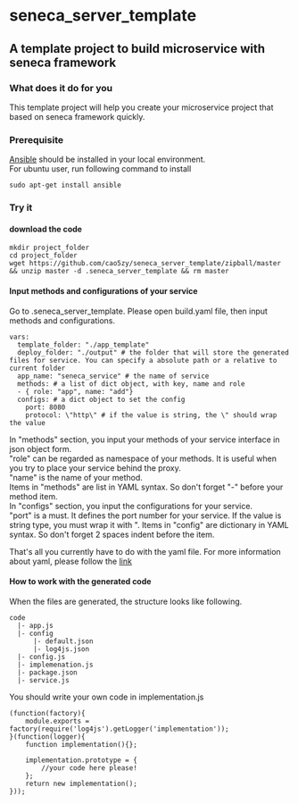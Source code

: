 # seneca_server_template
## A template project to build microservice with seneca framework

### What does it do for you
This template project will help you create your microservice project that based on seneca framework quickly.

### Prerequisite
[Ansible](https://github.com/ansible/ansible) should be installed in your local environment.  
For ubuntu user, run following command to install  

    sudo apt-get install ansible

### Try it
#### download the code  

    mkdir project_folder
    cd project_folder
    wget https://github.com/cao5zy/seneca_server_template/zipball/master && unzip master -d .seneca_server_template && rm master 
    
    
#### Input methods and configurations of your service   
Go to .seneca_server_template. Please open build.yaml file, then input methods and configurations.  

    vars:
      template_folder: "./app_template"
      deploy_folder: "./output" # the folder that will store the generated files for service. You can specify a absolute path or a relative to current folder
      app_name: "seneca_service" # the name of service
      methods: # a list of dict object, with key, name and role
      - { role: "app", name: "add"} 
      configs: # a dict object to set the config
        port: 8080
        protocol: \"http\" # if the value is string, the \" should wrap the value
In "methods" section, you input your methods of your service interface in json object form.  
"role" can be regarded as namespace of your methods. It is useful when you try to place your service behind the proxy.  
"name" is the name of your method.  
Items in "methods" are list in YAML syntax. So don't forget "-" before your method item.  
In "configs" section, you input the configurations for your service.  
"port" is a must. It defines the port number for your service.
If the value is string type, you must wrap it with \".
Items in "config" are dictionary in YAML syntax. So don't forget 2 spaces indent before the item.

That's all you currently have to do with the yaml file. For more information about yaml, please follow the [link](http://www.yaml.org/)


#### How to work with the generated code
When the files are generated, the structure looks like following.   

    code
      |- app.js
      |- config
          |- default.json
          |- log4js.json
      |- config.js
      |- implemenation.js
      |- package.json
      |- service.js

You should write your own code in implementation.js  

    (function(factory){
        module.exports = factory(require('log4js').getLogger('implementation'));
    }(function(logger){
        function implementation(){};

        implementation.prototype = {
	        //your code here please!
        };
        return new implementation();
    }));



